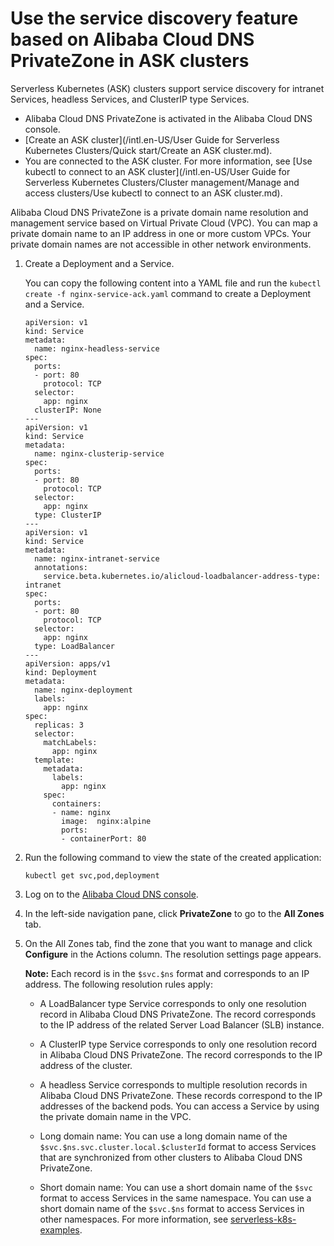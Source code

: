 # Use the service discovery feature based on Alibaba Cloud DNS PrivateZone in ASK clusters

Serverless Kubernetes \(ASK\) clusters support service discovery for intranet Services, headless Services, and ClusterIP type Services.

-   Alibaba Cloud DNS PrivateZone is activated in the Alibaba Cloud DNS console.
-   [Create an ASK cluster](/intl.en-US/User Guide for Serverless Kubernetes Clusters/Quick start/Create an ASK cluster.md).
-   You are connected to the ASK cluster. For more information, see [Use kubectl to connect to an ASK cluster](/intl.en-US/User Guide for Serverless Kubernetes Clusters/Cluster management/Manage and access clusters/Use kubectl to connect to an ASK cluster.md).

Alibaba Cloud DNS PrivateZone is a private domain name resolution and management service based on Virtual Private Cloud \(VPC\). You can map a private domain name to an IP address in one or more custom VPCs. Your private domain names are not accessible in other network environments.

1.  Create a Deployment and a Service.

    You can copy the following content into a YAML file and run the `kubectl create -f nginx-service-ack.yaml` command to create a Deployment and a Service.

    ```
    apiVersion: v1
    kind: Service
    metadata:
      name: nginx-headless-service
    spec:
      ports:
      - port: 80
        protocol: TCP
      selector:
        app: nginx
      clusterIP: None
    ---
    apiVersion: v1
    kind: Service
    metadata:
      name: nginx-clusterip-service
    spec:
      ports:
      - port: 80
        protocol: TCP
      selector:
        app: nginx
      type: ClusterIP
    ---
    apiVersion: v1
    kind: Service
    metadata:
      name: nginx-intranet-service
      annotations:
        service.beta.kubernetes.io/alicloud-loadbalancer-address-type: intranet
    spec:
      ports:
      - port: 80
        protocol: TCP
      selector:
        app: nginx
      type: LoadBalancer
    ---
    apiVersion: apps/v1
    kind: Deployment
    metadata:
      name: nginx-deployment
      labels:
        app: nginx
    spec:
      replicas: 3
      selector:
        matchLabels:
          app: nginx
      template:
        metadata:
          labels:
            app: nginx
        spec:
          containers:
          - name: nginx
            image:  nginx:alpine
            ports:
            - containerPort: 80
    ```

2.  Run the following command to view the state of the created application:

    ```
    kubectl get svc,pod,deployment
    ```

3.  Log on to the [Alibaba Cloud DNS console](https://dns.console.aliyun.com/).

4.  In the left-side navigation pane, click **PrivateZone** to go to the **All Zones** tab.

5.  On the All Zones tab, find the zone that you want to manage and click **Configure** in the Actions column. The resolution settings page appears.

    **Note:** Each record is in the `$svc.$ns` format and corresponds to an IP address. The following resolution rules apply:

    -   A LoadBalancer type Service corresponds to only one resolution record in Alibaba Cloud DNS PrivateZone. The record corresponds to the IP address of the related Server Load Balancer \(SLB\) instance.
    -   A ClusterIP type Service corresponds to only one resolution record in Alibaba Cloud DNS PrivateZone. The record corresponds to the IP address of the cluster.
    -   A headless Service corresponds to multiple resolution records in Alibaba Cloud DNS PrivateZone. These records correspond to the IP addresses of the backend pods.
    You can access a Service by using the private domain name in the VPC.

    -   Long domain name: You can use a long domain name of the `$svc.$ns.svc.cluster.local.$clusterId` format to access Services that are synchronized from other clusters to Alibaba Cloud DNS PrivateZone.
    -   Short domain name: You can use a short domain name of the `$svc` format to access Services in the same namespace. You can use a short domain name of the `$svc.$ns` format to access Services in other namespaces.
    For more information, see [serverless-k8s-examples](https://github.com/AliyunContainerService/serverless-k8s-examples).


